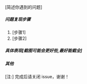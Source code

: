 [简述你遇到的问题]





##### 问题复现步骤
1. [步骤1]
2. [步骤2]

##### 具体表现[截图可能会更好些,最好能截全]
  
  


##### 其他
  


[注:] 完成后请关闭 issue，谢谢！